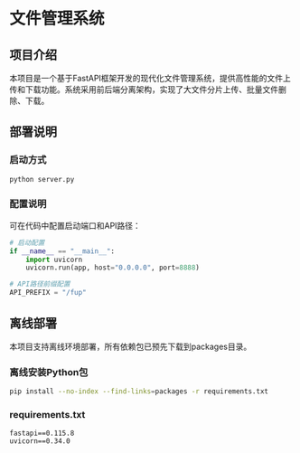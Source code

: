 # 文件管理系统

## 项目介绍

本项目是一个基于FastAPI框架开发的现代化文件管理系统，提供高性能的文件上传和下载功能。系统采用前后端分离架构，实现了大文件分片上传、批量文件删除、下载。

## 部署说明

### 启动方式

```bash
python server.py
```

### 配置说明

可在代码中配置启动端口和API路径：

```python
# 启动配置
if __name__ == "__main__":
    import uvicorn
    uvicorn.run(app, host="0.0.0.0", port=8888)

# API路径前缀配置
API_PREFIX = "/fup"
```

## 离线部署

本项目支持离线环境部署，所有依赖包已预先下载到packages目录。

### 离线安装Python包

```bash
pip install --no-index --find-links=packages -r requirements.txt
```

### requirements.txt

```
fastapi==0.115.8
uvicorn==0.34.0
```

